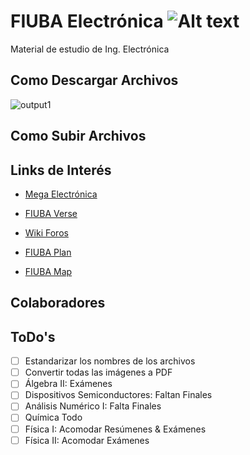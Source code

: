 # FIUBA Electrónica    ![Alt text](https://cms.fi.uba.ar/uploads/logo_FIUBA_color_2_eb5b4d0124.png)
 
 Material de estudio de Ing. Electrónica

## Como Descargar Archivos 
![output1](https://user-images.githubusercontent.com/23293753/178125537-31eeb6ba-b995-43d5-b809-faafdfcf81e0.gif)

## Como Subir Archivos


## Links de Interés

- [Mega Electrónica](https://mega.nz/folder/jVwnjCDJ#IcPqdY2XnOKU83iyZ5La4w)

- [FIUBA Verse](https://fiubaverse.github.io/)

- [Wiki Foros](http://wiki.foros-fiuba.com.ar/)

- [FIUBA Plan](https://fede.dm/FIUBA-Plan/)

- [FIUBA Map](https://fede.dm/FIUBA-Map/)

## Colaboradores

## ToDo's

- [ ] Estandarizar los nombres de los archivos
- [ ] Convertir todas las imágenes a PDF
- [ ] Álgebra II: Exámenes
- [ ] Dispositivos Semiconductores: Faltan Finales
- [ ] Análisis Numérico I: Falta Finales
- [ ] Química Todo
- [ ] Física I: Acomodar Resúmenes & Exámenes
- [ ] Física II: Acomodar Exámenes
